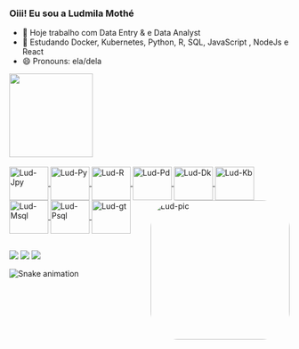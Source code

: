 ### Oiii! Eu sou a Ludmila Mothé

- 🔭 Hoje trabalho com Data Entry & e Data Analyst
- 🌱 Estudando Docker, Kubernetes, Python, R, SQL, JavaScript , NodeJs e React
- 😄 Pronouns: ela/dela

<a href="https://github.com/ludmilamothe">
  <img height="150em" src="https://github-readme-stats.vercel.app/api?username=ludmilamothe&show_icons=true&theme=tokyonight&include_all_commits=true&count_private=true"/>
</div>

<div style="display: inline_block"><br>
  <img align="center" alt="Lud-Jpy" height="60" width="70" src="https://cdn.jsdelivr.net/gh/devicons/devicon/icons/jupyter/jupyter-original.svg">
  <img align="center" alt="Lud-Py" height="60" width="70" src="https://cdn.jsdelivr.net/gh/devicons/devicon/icons/python/python-original.svg">
  <img align="center" alt="Lud-R" height="60" width="70" src="https://cdn.jsdelivr.net/gh/devicons/devicon/icons/r/r-original.svg">
  <img align="center" alt="Lud-Pd" height="60" width="70" src="https://cdn.jsdelivr.net/gh/devicons/devicon/icons/pandas/pandas-original-wordmark.svg">
  <img align="center" alt="Lud-Dk" height="60" width="70" src="https://cdn.jsdelivr.net/gh/devicons/devicon/icons/docker/docker-original.svg">
  <img align="center" alt="Lud-Kb" height="60" width="70" src="https://cdn.jsdelivr.net/gh/devicons/devicon/icons/kubernetes/kubernetes-plain.svg">
  <img align="center" alt="Lud-Msql" height="60" width="70" src="https://cdn.jsdelivr.net/gh/devicons/devicon/icons/mysql/mysql-original-wordmark.svg">
  <img align="center" alt="Lud-Psql" height="60" width="70" src="https://cdn.jsdelivr.net/gh/devicons/devicon/icons/postgresql/postgresql-original.svg">
  <img align="center" alt="Lud-gt" height="60" width="70" src="https://cdn.jsdelivr.net/gh/devicons/devicon/icons/git/git-plain-wordmark.svg">
  <img align="right" alt="Lud-pic" height="250" style="border-radius:50px;" src="https://media.giphy.com/media/d6kGJZZNOlsXkRpf5C/giphy.gif">
  

  </div>
  
  ##
  
  <div>
  
  <a href="https://instagram.com/ludmilamothe" target="_blank"><img src="https://img.shields.io/badge/-Instagram-%23E4405F?style=for-the-badge&logo=instagram&logoColor=white" target="_blank"></a>
  <a href = "mailto:ludmilamothe@gmail.com"><img src="https://img.shields.io/badge/-Gmail-%23333?style=for-the-badge&logo=gmail&logoColor=white" target="_blank"></a>
  <a href="https://www.linkedin.com/in/ludmilamothe" target="_blank"><img src="https://img.shields.io/badge/-LinkedIn-%230077B5?style=for-the-badge&logo=linkedin&logoColor=white" target="_blank"></a>
  
   ![Snake animation](https://github.com/ludmilamothe/ludmilamothe/blob/output/github-contribution-grid-snake.svg)
  
</div>
